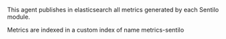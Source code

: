 
This agent publishes in elasticsearch all metrics generated by each Sentilo module.

Metrics are indexed in a custom index of name metrics-sentilo